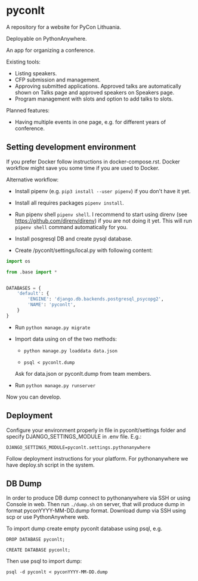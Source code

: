 # pyconlt
A repository for a website for PyCon Lithuania.

Deployable on PythonAnywhere.

An app for organizing a conference.

Existing tools:

* Listing speakers.
* CFP submission and management.
* Approving submitted applications. Approved talks are automatically shown on Talks page and approved speakers on Speakers page.
* Program management with slots and option to add talks to slots.

Planned features:

* Having multiple events in one page, e.g. for different years of conference.

## Setting development environment

If you prefer Docker follow instructions in docker-compose.rst.
Docker workflow might save you some time if you are used to Docker.

Alternative workflow:

* Install pipenv (e.g. `pip3 install --user pipenv`) if you don't
  have it yet.

* Install all requires packages `pipenv install`.

* Run pipenv shell `pipenv shell`. I recommend to start using
  direnv (see https://github.com/direnv/direnv) if you are not
  doing it yet. This will run `pipenv shell` command automatically
  for you.

* Install posgresql DB and create pysql database.

* Create /pyconlt/settings/local.py with following content:

```python
import os

from .base import *


DATABASES = {
    'default': {
        'ENGINE': 'django.db.backends.postgresql_psycopg2',
        'NAME': 'pyconlt',
    }
}
```

* Run `python manage.py migrate`

* Import data using on of the two methods:

    * `python manage.py loaddata data.json`

    * `psql < pyconlt.dump`

  Ask for data.json or pyconlt.dump from team members.

* Run `python manage.py runserver`

Now you can develop.

## Deployment

Configure your environment properly in file in pyconlt/settings
folder and specify DJANGO_SETTINGS_MODULE in .env file. E.g.:

```
DJANGO_SETTINGS_MODULE=pyconlt.settings.pythonanywhere
```

Follow deployment instructions for your platform. For
pythonanywhere we have deploy.sh script in the system.

## DB Dump

In order to produce DB dump connect to pythonanywhere via SSH or
using Console in web. Then run `./dump.sh` on server, that will
produce dump in format pyconYYYY-MM-DD.dump format. Download dump
via SSH using scp or use PythonAnywhere web.

To import dump create empty pyconlt database using psql, e.g.

```
DROP DATABASE pyconlt;

CREATE DATABASE pyconlt;
```

Then use psql to import dump:

```
psql -d pyconlt < pyconYYYY-MM-DD.dump
```
